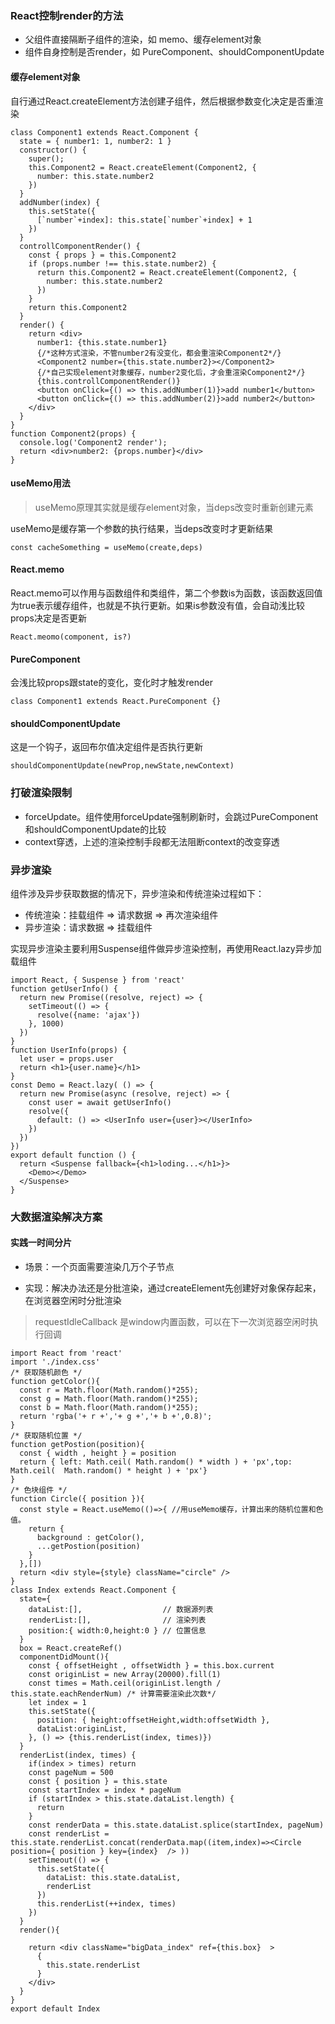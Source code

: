 ### React控制render的方法

+ 父组件直接隔断子组件的渲染，如 memo、缓存element对象
+ 组件自身控制是否render，如 PureComponent、shouldComponentUpdate

#### 缓存element对象

自行通过React.createElement方法创建子组件，然后根据参数变化决定是否重渲染

```react
class Component1 extends React.Component {
  state = { number1: 1, number2: 1 }
  constructor() {
    super();
    this.Component2 = React.createElement(Component2, {
      number: this.state.number2
    })
  }
  addNumber(index) {
    this.setState({
      [`number`+index]: this.state[`number`+index] + 1
    })
  }
  controllComponentRender() {
    const { props } = this.Component2
    if (props.number !== this.state.number2) {
      return this.Component2 = React.createElement(Component2, {
        number: this.state.number2
      })
    }
    return this.Component2
  }
  render() {
    return <div>
      number1: {this.state.number1}
      {/*这种方式渲染，不管number2有没变化，都会重渲染Component2*/}
      <Component2 number={this.state.number2}></Component2>
      {/*自己实现element对象缓存，number2变化后，才会重渲染Component2*/}
      {this.controllComponentRender()}
      <button onClick={() => this.addNumber(1)}>add number1</button>
      <button onClick={() => this.addNumber(2)}>add number2</button>
    </div>
  }
}
function Component2(props) {
  console.log('Component2 render');
  return <div>number2: {props.number}</div>
}
```

#### useMemo用法

> useMemo原理其实就是缓存element对象，当deps改变时重新创建元素

useMemo是缓存第一个参数的执行结果，当deps改变时才更新结果

```react
const cacheSomething = useMemo(create,deps)
```

#### React.memo

React.memo可以作用与函数组件和类组件，第二个参数is为函数，该函数返回值为true表示缓存组件，也就是不执行更新。如果is参数没有值，会自动浅比较props决定是否更新

```
React.meomo(component, is?)
```

#### PureComponent

会浅比较props跟state的变化，变化时才触发render

```react
class Component1 extends React.PureComponent {}
```

#### shouldComponentUpdate

这是一个钩子，返回布尔值决定组件是否执行更新

```react
shouldComponentUpdate(newProp,newState,newContext)
```

### 打破渲染限制

+ forceUpdate。组件使用forceUpdate强制刷新时，会跳过PureComponent和shouldComponentUpdate的比较
+ context穿透，上述的渲染控制手段都无法阻断context的改变穿透

### 异步渲染

组件涉及异步获取数据的情况下，异步渲染和传统渲染过程如下：

+ 传统渲染：挂载组件 => 请求数据 => 再次渲染组件
+ 异步渲染：请求数据 => 挂载组件

实现异步渲染主要利用Suspense组件做异步渲染控制，再使用React.lazy异步加载组件

```react
import React, { Suspense } from 'react'
function getUserInfo() {
  return new Promise((resolve, reject) => {
    setTimeout(() => {
      resolve({name: 'ajax'})
    }, 1000)
  })
}
function UserInfo(props) {
  let user = props.user
  return <h1>{user.name}</h1>
}
const Demo = React.lazy( () => {
  return new Promise(async (resolve, reject) => {
    const user = await getUserInfo()
    resolve({
      default: () => <UserInfo user={user}></UserInfo>
    })
  })
})
export default function () {
  return <Suspense fallback={<h1>loding...</h1>}>
    <Demo></Demo>
  </Suspense>
}

```

### 大数据渲染解决方案

#### 实践一时间分片

+ 场景：一个页面需要渲染几万个子节点

+ 实现：解决办法还是分批渲染，通过createElement先创建好对象保存起来，在浏览器空闲时分批渲染

> requestIdleCallback 是window内置函数，可以在下一次浏览器空闲时执行回调

```react
import React from 'react'
import './index.css'
/* 获取随机颜色 */
function getColor(){
  const r = Math.floor(Math.random()*255);
  const g = Math.floor(Math.random()*255);
  const b = Math.floor(Math.random()*255);
  return 'rgba('+ r +','+ g +','+ b +',0.8)';
}
/* 获取随机位置 */
function getPostion(position){
  const { width , height } = position
  return { left: Math.ceil( Math.random() * width ) + 'px',top: Math.ceil(  Math.random() * height ) + 'px'}
}
/* 色块组件 */
function Circle({ position }){
  const style = React.useMemo(()=>{ //用useMemo缓存，计算出来的随机位置和色值。
    return {
      background : getColor(),
      ...getPostion(position)
    }
  },[])
  return <div style={style} className="circle" />
}
class Index extends React.Component {
  state={
    dataList:[],                  // 数据源列表
    renderList:[],                // 渲染列表
    position:{ width:0,height:0 } // 位置信息
  }
  box = React.createRef()
  componentDidMount(){
    const { offsetHeight , offsetWidth } = this.box.current
    const originList = new Array(20000).fill(1)
    const times = Math.ceil(originList.length / this.state.eachRenderNum) /* 计算需要渲染此次数*/
    let index = 1
    this.setState({
      position: { height:offsetHeight,width:offsetWidth },
      dataList:originList,
    }, () => {this.renderList(index, times)})
  }
  renderList(index, times) {
    if(index > times) return
    const pageNum = 500
    const { position } = this.state
    const startIndex = index * pageNum
    if (startIndex > this.state.dataList.length) {
      return
    }
    const renderData = this.state.dataList.splice(startIndex, pageNum)
    const renderList = this.state.renderList.concat(renderData.map((item,index)=><Circle  position={ position } key={index}  /> ))
    setTimeout(() => {
      this.setState({
        dataList: this.state.dataList,
        renderList
      })
      this.renderList(++index, times)
    })
  }
  render(){

    return <div className="bigData_index" ref={this.box}  >
      {
        this.state.renderList
      }
    </div>
  }
}
export default Index

```

